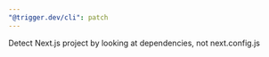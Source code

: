 ```yaml
---
"@trigger.dev/cli": patch
---
```


Detect Next.js project by looking at dependencies, not next.config.js
